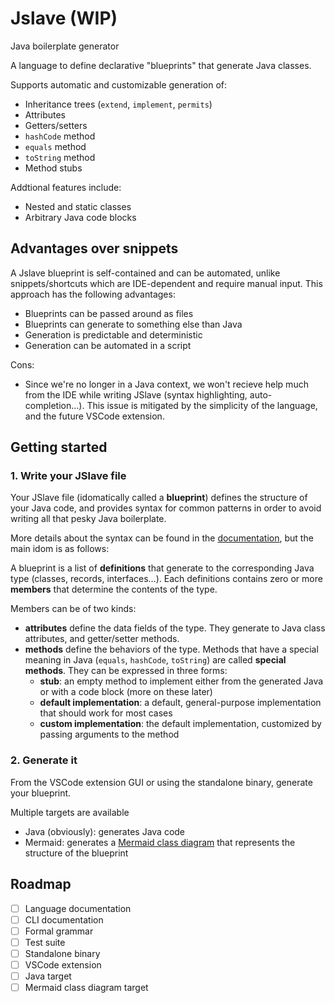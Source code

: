 # Jslave (WIP)

Java boilerplate generator

A language to define declarative "blueprints" that generate Java classes.

Supports automatic and customizable generation of:

- Inheritance trees (`extend`, `implement`, `permits`)
- Attributes
- Getters/setters
- `hashCode` method
- `equals` method
- `toString` method
- Method stubs

Addtional features include:

- Nested and static classes
- Arbitrary Java code blocks

## Advantages over snippets

A Jslave blueprint is self-contained and can be automated, unlike snippets/shortcuts which are IDE-dependent and require manual input. This approach has the following advantages:

- Blueprints can be passed around as files
- Blueprints can generate to something else than Java
- Generation is predictable and deterministic
- Generation can be automated in a script

Cons:

- Since we're no longer in a Java context, we won't recieve help much from the IDE while writing JSlave (syntax highlighting, auto-completion&hellip;). This issue is mitigated by the simplicity of the language, and the future VSCode extension.

## Getting started

### 1. Write your JSlave file

Your JSlave file (idomatically called a **blueprint**) defines the structure of your Java code, and provides syntax for common patterns in order to avoid writing all that pesky Java boilerplate.

More details about the syntax can be found in the [documentation](.), but the main idom is as follows:

A blueprint is a list of **definitions** that generate to the corresponding Java type (classes, records, interfaces&hellip;). Each definitions contains zero or more **members** that determine the contents of the type.

Members can be of two kinds:

- **attributes** define the data fields of the type. They generate to Java class attributes, and getter/setter methods.
- **methods** define the behaviors of the type. Methods that have a special meaning in Java (`equals`, `hashCode`, `toString`) are called **special methods**. They can be expressed in three forms:
    - **stub**: an empty method to implement either from the generated Java or with a code block (more on these later)
    - **default implementation**: a default, general-purpose implementation that should work for most cases
    - **custom implementation**: the default implementation, customized by passing arguments to the method

### 2. Generate it

From the VSCode extension GUI or using the standalone binary, generate your blueprint.

Multiple targets are available

- Java (obviously): generates Java code
- Mermaid: generates a [Mermaid class diagram](https://mermaid.js.org/syntax/classDiagram.html) that represents the structure of the blueprint

## Roadmap

- [ ] Language documentation
- [ ] CLI documentation
- [ ] Formal grammar
- [ ] Test suite
- [ ] Standalone binary
- [ ] VSCode extension
- [ ] Java target
- [ ] Mermaid class diagram target

